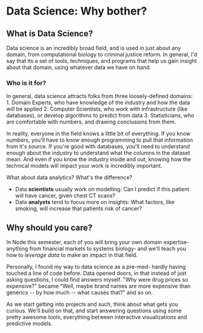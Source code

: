 # Data Science: Why bother?

## What is Data Science?
Data science is an incredibly broad field, and is used in just about any domain, from computational biology to criminal justice reform. In general, I'd say that its a set of tools, techniques, and programs that help us gain insight about that domain, using whatever data we have on hand.

### Who is it for?
In general, data science attracts folks from three loosely-defined domains: 
    1. Domain Experts, who have knowledge of the industry and how the data will be applied
    2. Computer Scientists, who work with infrastructure (like databases), or develop algorithms to predict from data
    3. Statisticians, who are comfortable with numbers, and drawing conclusions from them.

In reality, everyone in the field knows a little bit of everything. If you know numbers, you'll have to know enough programming to pull that information from it's source. If you're good with databases, you'll need to understand enough about the industry to understand what the columns in the dataset mean. And even if you know the industry inside and out, knowing how the technical models will impact your work is incredibly important.

What about data analytics? What's the difference?
- Data **scientists** usually work on modelling: Can I predict if this patient will have cancer, given chest CT scans?
- Data **analysts** tend to focus more on insights: What factors, like smoking, will increase that patients risk of cancer?

## Why should you care?
In Node this semester, each of you will bring your own domain expertise- anything from financial markets to systems biology- and we'll teach you how to *leverage data* to make an impact in that field. 

Personally, I found my way to data science as a pre-med- hardly having touched a line of code before. Data opened doors, in that instead of just asking questions, I could find answers myself. "Why were drug prices so expensive?" became "Well, maybe brand names are more expensive than generics -- by how much -- what causes that?" and so on. 

As we start getting into projects and such, think about what gets you curious. We'll build on that, and start answering questions using some pretty awesome tools, everything between interactive visualizations and predictive models.